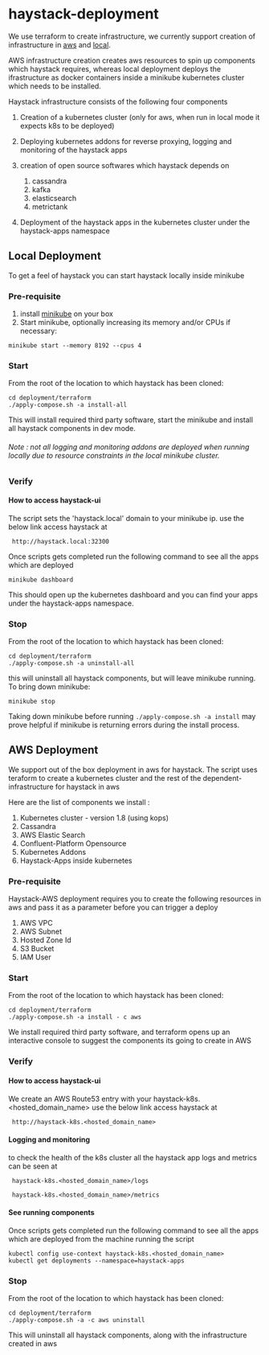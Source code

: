# haystack-deployment

We use terraform to create infrastructure, we currently support creation of infrastructure in [aws](terraform/cluster/aws/main.tf) and [local](terraform/cluster/local/main.tf). 

AWS infrastructure creation creates aws resources to spin up components which haystack requires, whereas local deployment deploys the ifrastructure as docker containers inside a minikube kubernetes cluster which needs to be installed.

Haystack infrastructure consists of the following four components 
1. Creation of a kubernetes cluster (only for aws, when run in local mode it expects k8s to be deployed)
2. Deploying kubernetes addons for reverse proxying, logging and monitoring of the haystack apps
3. creation of open source softwares which haystack depends on
    1. cassandra 
    2. kafka
    3. elasticsearch
    4. metrictank
     
4. Deployment of the haystack apps in the kubernetes cluster under the haystack-apps namespace


## Local Deployment

To get a feel of haystack you can start haystack locally inside minikube 


### Pre-requisite 
1. install [minikube](https://kubernetes.io/docs/tasks/tools/install-minikube/) on your box
2. Start minikube, optionally increasing its memory and/or CPUs if necessary:
```
minikube start --memory 8192 --cpus 4
```

### Start
From the root of the location to which haystack has been cloned:
```
cd deployment/terraform
./apply-compose.sh -a install-all
```
This will install required third party software, start the minikube and install all haystack components in dev mode.
###### Note : not all logging and monitoring addons are deployed when running locally due to resource constraints in the local minikube cluster.

### Verify

#### How to access haystack-ui
The script sets the 'haystack.local' domain to your minikube ip.
use the below link access haystack at
```
 http://haystack.local:32300
```

Once scripts gets completed run the following command to see all the apps which are deployed
```
minikube dashboard
```

This should open up the kubernetes dashboard and you can find your apps under the haystack-apps namespace.

### Stop

From the root of the location to which haystack has been cloned:
```
cd deployment/terraform
./apply-compose.sh -a uninstall-all
```
this will uninstall all haystack components, but will leave minikube running. To bring down minikube:

```
minikube stop
``` 

Taking down minikube before running `./apply-compose.sh -a install` may prove helpful if minikube is returning errors
during the install process.


## AWS Deployment

We support out of the box deployment in aws for haystack. The script uses teraform to create a kubernetes cluster and the rest of the dependent-infrastructure for haystack in aws

Here are the list of components we install : 

1. Kubernetes cluster - version 1.8 (using kops)
2. Cassandra
3. AWS Elastic Search
4. Confluent-Platform Opensource
5. Kubernetes Addons
6. Haystack-Apps inside kubernetes


### Pre-requisite 
Haystack-AWS deployment requires you to create the following resources in aws and pass it as a parameter before you can trigger a deploy
1. AWS VPC
2. AWS Subnet
3. Hosted Zone Id
4. S3 Bucket
5. IAM User

### Start
From the root of the location to which haystack has been cloned:
```
cd deployment/terraform
./apply-compose.sh -a install - c aws
```
We install required third party software, and terraform opens up an interactive console to suggest the components its going to create in AWS

### Verify

#### How to access haystack-ui

We create an AWS Route53 entry with your haystack-k8s.<hosted_domain_name> use the below link access haystack at

```
 http://haystack-k8s.<hosted_domain_name>
```



#### Logging and monitoring 

to check the health of the k8s cluster all the haystack app logs and metrics can be seen at 

```
 haystack-k8s.<hosted_domain_name>/logs
```

```
 haystack-k8s.<hosted_domain_name>/metrics
```


#### See running components

Once scripts gets completed run the following command to see all the apps which are deployed from the machine running the script
```
kubectl config use-context haystack-k8s.<hosted_domain_name>
kubectl get deployments --namespace=haystack-apps
```

### Stop

From the root of the location to which haystack has been cloned:
```
cd deployment/terraform
./apply-compose.sh -a -c aws uninstall
```
This will uninstall all haystack components, along with the infrastructure created in aws
